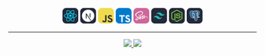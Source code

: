 <div id="header" align="center">
  <div id="techs">
    <img width="32" height="32" src="https://github.com/tandpfun/skill-icons/blob/main/icons/React-Dark.svg" alt="React Badge"/>
    <img width="32" height="32" src="https://github.com/tandpfun/skill-icons/blob/main/icons/NextJS-Dark.svg" alt="NextJS Badge"/>
    <img width="32" height="32" src="https://github.com/tandpfun/skill-icons/blob/main/icons/JavaScript.svg" alt="JavaScript Badge"/>
    <img width="32" height="32" src="https://github.com/tandpfun/skill-icons/blob/main/icons/TypeScript.svg" alt="TypeScript Badge"/>
    <img width="32" height="32" src="https://github.com/tandpfun/skill-icons/blob/main/icons/Sass.svg" alt="Sass Badge"/>
    <img width="32" height="32" src="https://github.com/tandpfun/skill-icons/blob/main/icons/TailwindCSS-Dark.svg" alt="Tailwind Badge"/>
    <img width="32" height="32" src="https://github.com/tandpfun/skill-icons/blob/main/icons/NodeJS-Dark.svg" alt="NodeJS Badge"/>
    <img width="32" height="32" src="https://github.com/tandpfun/skill-icons/blob/main/icons/PostgreSQL-Dark.svg" alt="PostgreSQL Badge"/>
  </div> 
</div>

---

<div align="center">
  <a href="https://github.com/LucasCintra10">
  <img height="170em" src="https://github-readme-stats-sigma-five.vercel.app/api?username=LucasCintra10&show_icons=true&theme=dark&include_all_commits=true&count_private=true&hide_border=true"/>
  <img height="170em" src="https://github-readme-stats-sigma-five.vercel.app/api/top-langs/?username=LucasCintra10&layout=compact&langs_count=7&theme=dark&hide_border=true"/>
</div>
